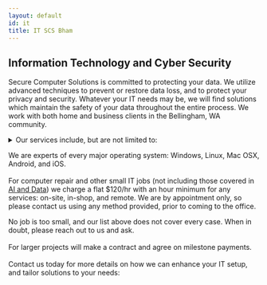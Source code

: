 ```yaml
---
layout: default
id: it
title: IT SCS Bham 
---
```

<div id="main-content" class="main-content-box"> <div class="main-content">
<h2> Information Technology and Cyber Security </h2>
<p class="main-deets">
Secure Computer Solutions is committed to protecting your data. We utilize advanced techniques to prevent or restore data loss, and to protect your privacy and security. Whatever your IT needs may be, we will find solutions which maintain the safety of your data throughout the entire process. We work with both home and business clients in the Bellingham, WA community.
</p></div></div>

<div class="main-content-box"> <div class="main-content">
<details class="main-deets">
<summary class="main-summary">Our services include, but are not limited to:</summary>
<ul>
  <li>Apple Time Machine Extraction</li>
  <li>Business IT services</li>
  <li>Computer repair</li>
  <li>Custom PC builds
  </li>
  <li>Data backup and recovery
  </li>
  <li>Data security
  </li>
  <li>Data migration
  </li>
  <li>Debugging
  </li>
  <li>Encryption
  </li>
  <li>Endpoint protection
  </li>
  <li>Hardware troubleshooting
  </li>
  <li>Internet Security
  </li>
  <li>IT Consulting
  </li>
  <li>Malware removal and prevention
  </li>
  <li>Media setup
  </li>
  <li>Networking
  </li>
  <li>Network security
  </li>
  <li>Password recovery
  </li>
  <li>Penetration testing
  </li>
  <li>Performance upgrades
  </li>
  <li>Privacy
  </li>
  <li>Remote access methods (third-party free)
  </li>
  <li>Remote services (third-party free)
  </li>
  <li>Secure communication
  </li>
  <li>Security audit
  </li>
  <li>Systems design
  </li>
  <li>Tracking protection
  </li>
  <li>Virus removal
  </li>
</ul>
</div>
</details> </div> </div>

<div class="main-content-box"> <div class="main-content">
<p class="main-deets">
We are experts of every major operating system: Windows, Linux, Mac OSX, Android, and iOS.
<br><br>
For computer repair and other small IT jobs (not including those covered in <a href="ai.html">AI and Data</a>) we charge a flat $120/hr with an hour minimum for any services: on-site, in-shop, and remote. We are by appointment only, so please contact us using any method provided, prior to coming to the office.
</p> </div> </div>

<div class="main-content-box"> <div class="main-content">
<p class="main-deets">
No job is too small, and our list above does not cover every case. When in doubt, please reach out to us and ask.
<br><br>
For larger projects will make a contract and agree on milestone payments.
<br><br>
Contact us today for more details on how we can enhance your IT setup, and tailor solutions to your needs:
</p></div></div>
